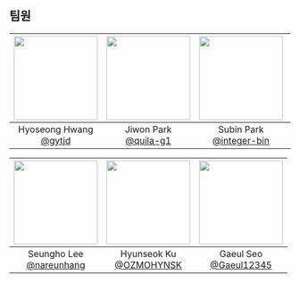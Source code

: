## 팀원
|<img src="https://avatars.githubusercontent.com/u/101933437?v=4" width="150" height="150"/>|<img src="https://avatars.githubusercontent.com/u/100333575?v=4" width="150" height="150"/>|<img src="https://avatars.githubusercontent.com/u/75315461?v=4" width="150" height="150"/>|<img src="https://avatars.githubusercontent.com/u/75584814?v=4" width="150" height="150"/>|
|:-:|:-:|:-:|:-:|
|Hyoseong Hwang<br/>[@gytjd](https://github.com/gytjd)|Jiwon Park<br/>[@quila-g1](https://github.com/quila-g1)|Subin Park<br/>[@integer-bin](https://github.com/integer-bin)|Jinsoo Park<br/>[@jinny908](https://github.com/jinny908)|

|<img src="https://avatars.githubusercontent.com/u/80584830?v=4" width="150" height="150"/>|<img src="https://avatars.githubusercontent.com/u/173115211?v=4" width="150" height="150"/>|<img src="https://avatars.githubusercontent.com/u/162650552?v=4" width="150" height="150"/>|
|:-:|:-:|:-:|
|Seungho Lee<br/>[@nareunhang](https://github.com/nareunhang)|Hyunseok Ku<br/>[@OZMOHYNSK](https://github.com/OZMOHYNSK)|Gaeul Seo<br/>[@Gaeul12345](https://github.com/Gaeul12345)|
